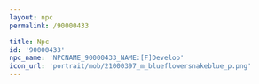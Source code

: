```yaml
---
layout: npc
permalink: /90000433

title: Npc
id: '90000433'
npc_name: 'NPCNAME_90000433_NAME:[F]Develop'
icon_url: 'portrait/mob/21000397_m_blueflowersnakeblue_p.png'
---
```


